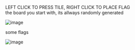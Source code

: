 LEFT CLICK TO PRESS TILE, RIGHT CLICK TO PLACE FLAG <br>
the board you start with, its allways randomly generated


![image](https://github.com/norbik2004/pygame_saper/assets/128638079/6e7f25c9-1f25-4f42-9c04-79f6e40247f3)


some flags

![image](https://github.com/norbik2004/pygame_saper/assets/128638079/7b49076c-52c6-4041-9d7e-375005a55649)
